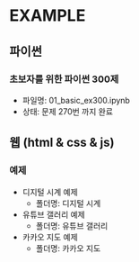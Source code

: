# EXAMPLE

## 파이썬

### 초보자를 위한 파이썬 300제

- 파일명: 01_basic_ex300.ipynb
- 상태: 문제 270번 까지 완료

## 웹 (html & css & js)

### 예제

- 디지털 시계 예제
  - 폴더명: 디지털 시계
- 유튜브 갤러리 예제
  - 폴더명: 유튜브 갤러리
- 카카오 지도 예제
  - 폴더명: 카카오 지도

